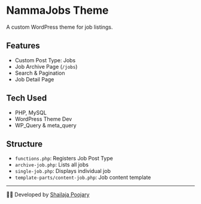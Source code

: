 # NammaJobs Theme

A custom WordPress theme for job listings.

##  Features
- Custom Post Type: Jobs
- Job Archive Page (`/jobs`)
- Search & Pagination
- Job Detail Page

##  Tech Used
- PHP, MySQL
- WordPress Theme Dev
- WP_Query & meta_query

##  Structure
- `functions.php`: Registers Job Post Type
- `archive-job.php`: Lists all jobs
- `single-job.php`: Displays individual job
- `template-parts/content-job.php`: Job content template

---

👩‍💻 Developed by [Shailaja Poojary](https://github.com/Shailaja-poojari)
